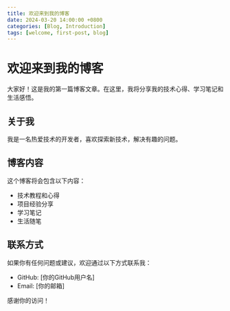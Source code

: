 ```yaml
---
title: 欢迎来到我的博客
date: 2024-03-20 14:00:00 +0800
categories: [Blog, Introduction]
tags: [welcome, first-post, blog]
---
```


# 欢迎来到我的博客

大家好！这是我的第一篇博客文章。在这里，我将分享我的技术心得、学习笔记和生活感悟。

## 关于我

我是一名热爱技术的开发者，喜欢探索新技术，解决有趣的问题。

## 博客内容

这个博客将会包含以下内容：

- 技术教程和心得
- 项目经验分享
- 学习笔记
- 生活随笔

## 联系方式

如果你有任何问题或建议，欢迎通过以下方式联系我：

- GitHub: [你的GitHub用户名]
- Email: [你的邮箱]

感谢你的访问！ 